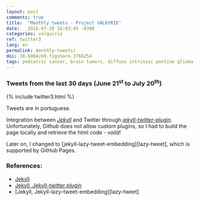 ```yaml
---
layout: post
comments: true
title:  "Monthly tweets - Project VALKYRIE"
date:   2016-07-20 16:03:45 -0300
categories: valquiria
ref: twitter3
lang: en
permalink: monthly-tweets/
doi: 10.6084/m9.figshare.3766254
tags: pediatric cancer, brain tumors, diffuse intrinsic pontine glioma, clinical trial, twitter, jekyll, project valkyrie
---
```

### Tweets from the last 30 days (June 21<sup>st</sup> to July 20<sup>th</sup>)

{% include twitter3.html %}

Tweets are in portuguese.

Integration between [_Jekyll_][jekyll] and Twitter through [_jekyll-twitter-plugin_][jekyll-twitter-plugin]. Unfortunately, Github does not allow custom plugins, so I had to build the page locally and retrieve the html code - _voilà_!

Later on, I changed to [jekyll-lazy-tweet-embedding][lazy-tweet], which is supported by GitHub Pages.

### References:

- [Jekyll][jekyll]
- [Jekyll, Jekyll-twitter plugin][jekyll-twitter-plugin]
- [Jekyll, Jekyll-lazy-tweet-embedding][lazy-tweet]

[jekyll]: https://jekyllrb.com
[jekyll-twitter-plugin]: https://github.com/rob-murray/jekyll-twitter-plugin
[lazy-twwet]: https://github.com/takuti/jekyll-lazy-tweet-embedding
